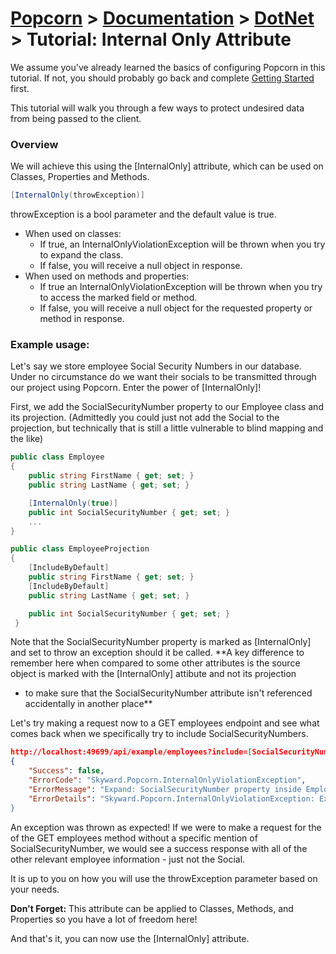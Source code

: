 # [Popcorn](../../README.md) > [Documentation](../Documentation.md) > [DotNet](DotNetDocumentation.md) > Tutorial: Internal Only Attribute

We assume you've already learned the basics of configuring Popcorn in this tutorial. 
If not, you should probably go back and complete [Getting Started](DotNetTutorialGettingStarted.md) first.


This tutorial will walk you through a few ways to protect undesired data from being passed to the client.

### Overview
We will achieve this using the [InternalOnly] attribute, which can be used on Classes, Properties and Methods.
```csharp
[InternalOnly(throwException)]
```
throwException is a bool parameter and the default value is true.
* When used on classes:
    * If true, an InternalOnlyViolationException will be thrown when you try to expand the class. 
    * If false, you will receive a null object in response.
 * When used on methods and properties:
    * If true an InternalOnlyViolationException will be thrown when you try to access the marked field or method. 
    * If false, you will receive a null object for the requested property or method in response.

### Example usage:
Let's say  we store employee Social Security Numbers in our database. Under no circumstance do we want their socials to 
be transmitted through our project using Popcorn. Enter the power of [InternalOnly]!

First, we add the SocialSecurityNumber property to our Employee class and its projection.
(Admittedly you could just not add the Social to the projection, but technically that is still a little vulnerable to 
blind mapping and the like)
```csharp
public class Employee
{
    public string FirstName { get; set; }
    public string LastName { get; set; }

    [InternalOnly(true)]
    public int SocialSecurityNumber { get; set; }
	...
}

public class EmployeeProjection
{
    [IncludeByDefault]
    public string FirstName { get; set; }
    [IncludeByDefault]
    public string LastName { get; set; }

    public int SocialSecurityNumber { get; set; }
 }

```

Note that the SocialSecurityNumber property is marked as [InternalOnly] and set to throw an exception should it be called.
**A key difference to remember here when compared to some other attributes is the source object is marked with the [InternalOnly] attibute and not its projection  
- to make sure that the SocialSecurityNumber attribute isn't referenced accidentally in another place**

Let's try making a request now to a GET employees endpoint and see what comes back when we specifically try to include SocialSecurityNumbers.
```json
http://localhost:49699/api/example/employees?include=[SocialSecurityNumber]
{
    "Success": false,
    "ErrorCode": "Skyward.Popcorn.InternalOnlyViolationException",
    "ErrorMessage": "Expand: SocialSecurityNumber property inside Employee class is marked [InternalOnly]",
    "ErrorDetails": "Skyward.Popcorn.InternalOnlyViolationException: Expand: SocialSecurityNumber property inside Employee class is marked [InternalOnly]...
}
```

An exception was thrown as expected!
If we were to make a request for the of the GET employees method without a specific mention of SocialSecurityNumber, we would see a success response 
with all of the other relevant employee information - just not the Social.

It is up to you on how you will use the throwException parameter based on your needs.

**Don't Forget:** This attribute can be applied to Classes, Methods, and Properties so you have a lot of freedom here!

And that's it, you can now use the [InternalOnly] attribute.
